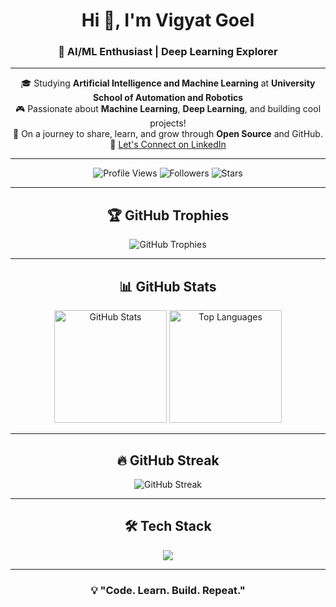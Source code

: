 <!-- Title -->
<h1 align="center">Hi 👋, I'm Vigyat Goel</h1>
<h3 align="center">🚀 AI/ML Enthusiast | Deep Learning Explorer</h3>

---

<!-- About Me Section -->
<p align="center">
  🎓 Studying <b>Artificial Intelligence and Machine Learning</b> at <b>University School of Automation and Robotics</b> <br>
  🎮 Passionate about <b>Machine Learning</b>, <b>Deep Learning</b>, and building cool projects! <br>
  🚀 On a journey to share, learn, and grow through <b>Open Source</b> and GitHub. <br>
  🔗 <a href="https://www.linkedin.com/in/vigyat-goel-9273a5258/">Let's Connect on LinkedIn</a>
</p>

---

<!-- Badges -->
<p align="center">
  <img src="https://komarev.com/ghpvc/?username=vigyatgoel&label=Profile%20Views&color=blue&style=flat" alt="Profile Views" />
  <img src="https://img.shields.io/github/followers/vigyatgoel?label=Followers&style=flat&color=blue" alt="Followers" />
  <img src="https://img.shields.io/github/stars/vigyatgoel?label=Stars&style=flat&color=blue" alt="Stars" />
</p>

---

<!-- GitHub Trophies -->
<h2 align="center">🏆 GitHub Trophies</h2>
<p align="center">
  <img src="https://github-profile-trophy.vercel.app/?username=vigyatgoel&theme=onedark&no-frame=true&no-bg=true&margin-w=15&margin-h=15" alt="GitHub Trophies" />
</p>

---

<!-- GitHub Stats -->
<h2 align="center">📊 GitHub Stats</h2>
<p align="center">
  <img height="180em" src="https://github-readme-stats.vercel.app/api?username=vigyatgoel&show_icons=true&theme=radical&hide_border=true" alt="GitHub Stats" />
  <img height="180em" src="https://github-readme-stats.vercel.app/api/top-langs/?username=vigyatgoel&layout=compact&theme=radical&hide_border=true&langs_count=8" alt="Top Languages" />
</p>

---

<!-- GitHub Streak -->
<h2 align="center">🔥 GitHub Streak</h2>
<p align="center">
  <img src="https://streak-stats.demolab.com?user=vigyatgoel&theme=radical&hide_border=true" alt="GitHub Streak" />
</p>

---

<!-- Tech Stack -->
<h2 align="center">🛠️ Tech Stack</h2>
<p align="center">
  <img src="https://skillicons.dev/icons?i=python,pytorch,tensorflow,opencv,go,docker,aws,git,github,linux,fastapi" />
</p>

---

<!-- Quote -->
<h3 align="center">💡 "Code. Learn. Build. Repeat."</h3>

